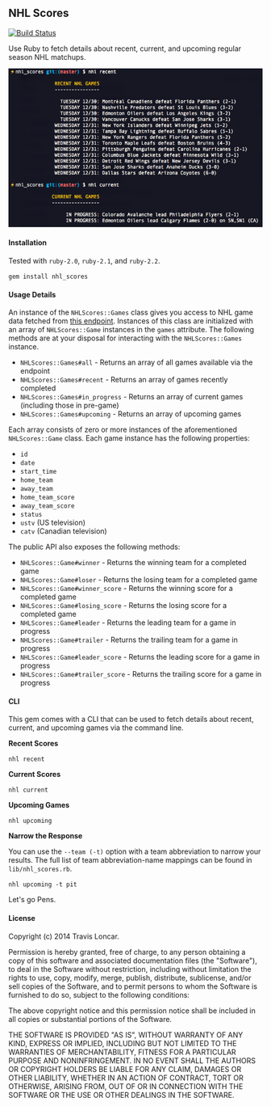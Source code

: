 NHL Scores
----------

[![Build Status](https://travis-ci.org/tbloncar/nhl_scores.png?branch=master)](https://travis-ci.org/tbloncar/nhl_scores)

Use Ruby to fetch details about recent, current, and upcoming regular season NHL matchups.

![Example](https://raw.githubusercontent.com/tbloncar/nhl_scores/master/example.png)

#### Installation

Tested with `ruby-2.0`, `ruby-2.1`, and `ruby-2.2`.

    gem install nhl_scores

#### Usage Details

An instance of the `NHLScores::Games` class gives you access to NHL game
data fetched from [this
endpoint](http://live.nhle.com/GameData/RegularSeasonScoreboardv3.jsonp).
Instances of this class are initialized with an array of
`NHLScores::Game` instances in the `games` attribute. The
following methods are at your disposal for interacting with
the `NHLScores::Games` instance.

- `NHLScores::Games#all` - Returns an array of all games available via the endpoint
- `NHLScores::Games#recent` - Returns an array of games recently completed
- `NHLScores::Games#in_progress` - Returns an array of current games (including
  those in pre-game)
- `NHLScores::Games#upcoming` - Returns an array of upcoming games

Each array consists of zero or more instances of the aforementioned
`NHLScores::Game` class. Each game instance has the following properties:

- `id`
- `date`
- `start_time`
- `home_team`
- `away_team`
- `home_team_score`
- `away_team_score`
- `status`
- `ustv` (US television)
- `catv` (Canadian television)

The public API also exposes the following methods:

- `NHLScores::Game#winner` - Returns the winning team for a completed game
- `NHLScores::Game#loser` - Returns the losing team for a completed game
- `NHLScores::Game#winner_score` - Returns the winning score for a completed game
- `NHLScores::Game#losing_score` - Returns the losing score for a completed game
- `NHLScores::Game#leader` - Returns the leading team for a game in progress
- `NHLScores::Game#trailer` - Returns the trailing team for a game in progress
- `NHLScores::Game#leader_score` - Returns the leading score for a game in progress
- `NHLScores::Game#trailer_score` - Returns the trailing score for a game in progress

#### CLI

This gem comes with a CLI that can be used to fetch details about recent,
current, and upcoming games via the command line.

**Recent Scores**

    nhl recent

**Current Scores**

    nhl current

**Upcoming Games**

    nhl upcoming

**Narrow the Response**

You can use the `--team (-t)` option with a team abbreviation to
narrow your results. The full list of team abbreviation-name mappings
can be found in `lib/nhl_scores.rb`.

    nhl upcoming -t pit

Let's go Pens.

#### License

Copyright (c) 2014 Travis Loncar.

Permission is hereby granted, free of charge, to any person obtaining a copy of
this software and associated documentation files (the "Software"), to deal in
the Software without restriction, including without limitation the rights to
use, copy, modify, merge, publish, distribute, sublicense, and/or sell copies
of the Software, and to permit persons to whom the Software is furnished to do
so, subject to the following conditions:

The above copyright notice and this permission notice shall be included in all
copies or substantial portions of the Software.

THE SOFTWARE IS PROVIDED "AS IS", WITHOUT WARRANTY OF ANY KIND, EXPRESS OR
IMPLIED, INCLUDING BUT NOT LIMITED TO THE WARRANTIES OF MERCHANTABILITY,
FITNESS FOR A PARTICULAR PURPOSE AND NONINFRINGEMENT. IN NO EVENT SHALL THE
AUTHORS OR COPYRIGHT HOLDERS BE LIABLE FOR ANY CLAIM, DAMAGES OR OTHER
LIABILITY, WHETHER IN AN ACTION OF CONTRACT, TORT OR OTHERWISE, ARISING FROM,
OUT OF OR IN CONNECTION WITH THE SOFTWARE OR THE USE OR OTHER DEALINGS IN THE
SOFTWARE.
